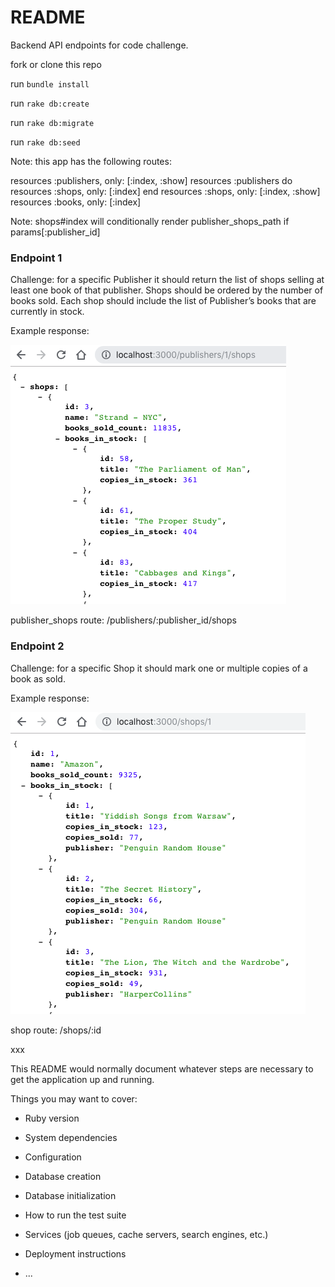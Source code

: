 # README

Backend API endpoints for code challenge.

fork or clone this repo

run `bundle install`

run `rake db:create`

run `rake db:migrate`

run `rake db:seed`

Note: this app has the following routes:

resources :publishers, only: [:index, :show]
resources :publishers do
  resources :shops, only: [:index]
end
resources :shops, only: [:index, :show]
resources :books, only: [:index]

Note: shops#index will conditionally render publisher_shops_path if params[:publisher_id]

### Endpoint 1

Challenge: for a specific Publisher it should return the list of shops selling at least one book of that publisher.
Shops should be ordered by the number of books sold.
Each shop should include the list of Publisher’s books that are currently in stock.

Example response:

![endpoint 1 pic](https://github.com/ethanryan/publisher-bookshop-api/blob/master/images/endpoint-1.png)

publisher_shops route: /publishers/:publisher_id/shops

### Endpoint 2

Challenge: for a specific Shop it should mark one or multiple copies of a book as sold.

Example response:

![endpoint 2 pic](https://github.com/ethanryan/publisher-bookshop-api/blob/master/images/endpoint-2.png)

shop route: /shops/:id


xxx

This README would normally document whatever steps are necessary to get the
application up and running.

Things you may want to cover:

* Ruby version

* System dependencies

* Configuration

* Database creation

* Database initialization

* How to run the test suite

* Services (job queues, cache servers, search engines, etc.)

* Deployment instructions

* ...
